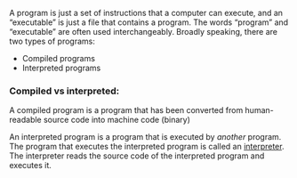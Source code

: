 A program is just a set of instructions that a computer can execute, and an “executable” is just a file that contains a program. The words “program” and “executable” are often used interchangeably. Broadly speaking, there are two types of programs:

- Compiled programs
- Interpreted programs
### Compiled vs interpreted:

A compiled program is a program that has been converted from human-readable source code into machine code (binary)

An interpreted program is a program that is executed by _another_ program. The program that executes the interpreted program is called an [interpreter](https://en.wikipedia.org/wiki/Interpreter_%28computing%29). The interpreter reads the source code of the interpreted program and executes it.